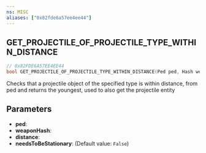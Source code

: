 ```yaml
---
ns: MISC
aliases: ["0x82fde6a57ee4ee44"]
---
```

## GET_PROJECTILE_OF_PROJECTILE_TYPE_WITHIN_DISTANCE

```c
// 0x82FDE6A57EE4EE44
bool GET_PROJECTILE_OF_PROJECTILE_TYPE_WITHIN_DISTANCE(Ped ped, Hash weaponHash, float distance, bool needsToBeStationary);
```

Checks that a projectile object of the specified type is within distance, from ped and returns the youngest, used to also get the projectile entity


## Parameters
* **ped**: 
* **weaponHash**: 
* **distance**: 
* **needsToBeStationary**: (Default value: `False`)
